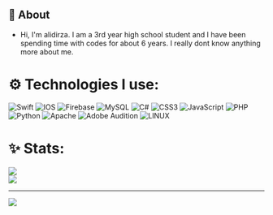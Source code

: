 
## 🧐 About

- Hi, I'm alidirza. I am a 3rd year high school student and I have been spending time with codes for about 6 years. I really dont know anything more about me.

# ⚙️ Technologies I use:
![Swift](https://img.shields.io/badge/swift-F54A2A?style=for-the-badge&logo=swift&logoColor=white)
![IOS](https://img.shields.io/badge/IOS-%2320232a.svg?style=for-the-badge&logo=apple&logoColor=white)
![Firebase](https://img.shields.io/badge/firebase-%23039BE5.svg?style=for-the-badge&logo=firebase) 
![MySQL](https://img.shields.io/badge/mysql-%2300f.svg?style=for-the-badge&logo=mysql&logoColor=white)
![C#](https://img.shields.io/badge/c%23-%23239120.svg?style=for-the-badge&logo=c-sharp&logoColor=white) ![CSS3](https://img.shields.io/badge/css3-%231572B6.svg?style=for-the-badge&logo=css3&logoColor=white) ![JavaScript](https://img.shields.io/badge/javascript-%23323330.svg?style=for-the-badge&logo=javascript&logoColor=%23F7DF1E) ![PHP](https://img.shields.io/badge/php-%23777BB4.svg?style=for-the-badge&logo=php&logoColor=white) ![Python](https://img.shields.io/badge/python-3670A0?style=for-the-badge&logo=python&logoColor=ffdd54) ![Apache](https://img.shields.io/badge/apache-%23D42029.svg?style=for-the-badge&logo=apache&logoColor=white) ![Adobe Audition](https://img.shields.io/badge/Adobe%20Audition-9999FF.svg?style=for-the-badge&logo=Adobe%20Audition&logoColor=white) ![LINUX](https://img.shields.io/badge/Linux-FCC624?style=for-the-badge&logo=linux&logoColor=black)
# ✨ Stats:
![](https://github-readme-streak-stats.herokuapp.com/?user=alidirza&theme=chartreuse-dark&hide_border=false)<br/>
![](https://github-readme-stats.vercel.app/api/top-langs/?username=alidirza&theme=chartreuse-dark&hide_border=false&include_all_commits=true&count_private=true&layout=compact)

---
[![](https://visitcount.itsvg.in/api?id=alidirza&icon=0&color=0)](https://visitcount.itsvg.in)
<!-- Proudly created with GPRM ( https://gprm.itsvg.in ) -->
